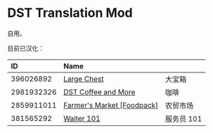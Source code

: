 # DST Translation Mod

自用。

目前已汉化：

| ID         | Name                                                                                            |            |
| :--------- | :---------------------------------------------------------------------------------------------- | :--------- |
| 396026892  | [Large Chest](https://steamcommunity.com/sharedfiles/filedetails/?id=396026892)                 | 大宝箱     |
| 2981932326 | [DST Coffee and More](https://steamcommunity.com/sharedfiles/filedetails/?id=2981932326)        | 咖啡       |
| 2859911011 | [Farmer's Market [Foodpack]](https://steamcommunity.com/sharedfiles/filedetails/?id=2859911011) | 农贸市场   |
| 381565292  | [Waiter 101](https://steamcommunity.com/sharedfiles/filedetails/?id=381565292)                  | 服务员 101 |
